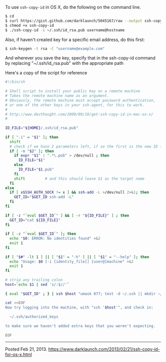 To use `ssh-copy-id` in OS X, do the following on the command line.

```sh
$ cd
$ curl https://gist.github.com/darklaunch/5045167/raw --output ssh-copy-id
$ chmod +x ssh-copy-id
$ ./ssh-copy-id -i ~/.ssh/id_rsa.pub username@hostname
```

Also, if haven't created key for a specific email address, do this first:

```sh
$ ssh-keygen -t rsa -C "username@example.com"
```

And wherever you save the key, specify that in the ssh-copy-id command
by replacing "~/.ssh/id_rsa.pub" with the appropriate path

Here's a copy of the script for reference

```sh
#!/bin/sh
 
# Shell script to install your public key on a remote machine
# Takes the remote machine name as an argument.
# Obviously, the remote machine must accept password authentication,
# or one of the other keys in your ssh-agent, for this to work.
#
# http://www.devthought.com/2009/09/19/get-ssh-copy-id-in-mac-os-x/
#
 
ID_FILE="${HOME}/.ssh/id_rsa.pub"
 
if [ "-i" = "$1" ]; then
  shift
  # check if we have 2 parameters left, if so the first is the new ID file
  if [ -n "$2" ]; then
    if expr "$1" : ".*\.pub" > /dev/null ; then
      ID_FILE="$1"
    else
      ID_FILE="$1.pub"
    fi
    shift         # and this should leave $1 as the target name
  fi
else
  if [ x$SSH_AUTH_SOCK != x ] && ssh-add -L >/dev/null 2>&1; then
    GET_ID="$GET_ID ssh-add -L"
  fi
fi
 
if [ -z "`eval $GET_ID`" ] && [ -r "${ID_FILE}" ] ; then
  GET_ID="cat ${ID_FILE}"
fi
 
if [ -z "`eval $GET_ID`" ]; then
  echo "$0: ERROR: No identities found" >&2
  exit 1
fi
 
if [ "$#" -lt 1 ] || [ "$1" = "-h" ] || [ "$1" = "--help" ]; then
  echo "Usage: $0 [-i [identity_file]] [user@]machine" >&2
  exit 1
fi
 
# strip any trailing colon
host=`echo $1 | sed 's/:$//'`
 
{ eval "$GET_ID" ; } | ssh $host "umask 077; test -d ~/.ssh || mkdir ~/.ssh ; cat >> ~/.ssh/authorized_keys" || exit 1
 
cat <<EOF
Now try logging into the machine, with "ssh '$host'", and check in:
 
  ~/.ssh/authorized_keys
 
to make sure we haven't added extra keys that you weren't expecting.
 
EOF
```

---


Posted Feb 21, 2013.
https://www.darklaunch.com/2013/02/21/ssh-copy-id-for-os-x.html